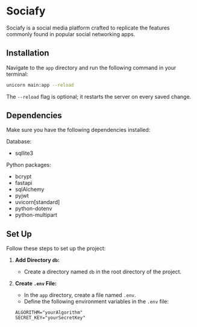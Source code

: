 # Sociafy

Sociafy is a social media platform crafted to replicate the features commonly found in popular social networking apps.

## Installation

Navigate to the `app` directory and run the following command in your terminal:


```bash
unicorn main:app --reload
```

The `--reload` flag is optional; it restarts the server on every saved change.

## Dependencies

Make sure you have the following dependencies installed:

Database:
   - sqllite3 

Python packages:
- bcrypt 
- fastapi
- sqlAlchemy
- pyjwt
- uvicorn[standard]
- python-dotenv
- python-multipart

## Set Up

Follow these steps to set up the project:

1. **Add Directory `db`:**
   - Create a directory named `db` in the root directory of the project.

2. **Create `.env` File:**
   - In the `app` directory, create a file named `.env`.
   - Define the following environment variables in the `.env` file:

   ```plaintext
   ALGORITHM="yourAlgorithm"  
   SECRET_KEY="yourSecretKey"
    ```
